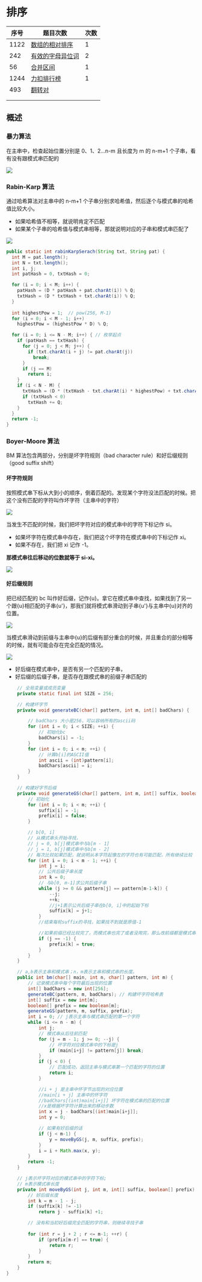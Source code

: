 # 排序

| 序号 | 题目次数                                                     | 次数 |
| ---- | ------------------------------------------------------------ | ---- |
| 1122 | [数组的相对排序](https://leetcode-cn.com/problems/relative-sort-array/) | 1    |
| 242  | [有效的字母异位词](https://leetcode-cn.com/problems/valid-anagram/) | 2    |
| 56   | [合并区间](https://leetcode-cn.com/problems/merge-intervals/) | 1    |
| 1244 | [力扣排行榜](https://leetcode-cn.com/problems/design-a-leaderboard/) | 1    |
| 493  | [ 翻转对](https://leetcode-cn.com/problems/reverse-pairs/)   |      |
|      |                                                              |      |
|      |                                                              |      |



## 概述

### 暴力算法

在主串中，检查起始位置分别是 0、1、2…n-m 且长度为 m 的 n-m+1 个子串，看有没有跟模式串匹配的

![](../images/leetcode-21.jpg)



### Rabin-Karp 算法

通过哈希算法对主串中的 n-m+1 个子串分别求哈希值，然后逐个与模式串的哈希值比较大小。

+ 如果哈希值不相等，就说明肯定不匹配
+ 如果某个子串的哈希值与模式串相等，那就说明对应的子串和模式串匹配了

![](../images/leetcode-22.jpg)

```Java
public static int rabinKarpSerach(String txt, String pat) {
  int M = pat.length();
  int N = txt.length();
  int i, j;
  int patHash = 0, txtHash = 0;

  for (i = 0; i < M; i++) {
    patHash = (D * patHash + pat.charAt(i)) % Q;
    txtHash = (D * txtHash + txt.charAt(i)) % Q;
  }
  
  int highestPow = 1;  // pow(256, M-1)
  for (i = 0; i < M - 1; i++)
    highestPow = (highestPow * D) % Q;

  for (i = 0; i <= N - M; i++) { // 枚举起点
    if (patHash == txtHash) {
      for (j = 0; j < M; j++) {
        if (txt.charAt(i + j) != pat.charAt(j))
          break;
      }
      if (j == M)
        return i;
    }
    if (i < N - M) {
      txtHash = (D * (txtHash - txt.charAt(i) * highestPow) + txt.charAt(i + M)) % Q;
      if (txtHash < 0)
        txtHash += Q;
    }
  }
  return -1;
}
```



### Boyer-Moore 算法

BM 算法包含两部分，分别是坏字符规则（bad character rule）和好后缀规则（good suffix shift）

#### 坏字符规则

按照模式串下标从大到小的顺序，倒着匹配的。发现某个字符没法匹配的时候。把这个没有匹配的字符叫作坏字符（主串中的字符）

![](../images/leetcode-23.jpg)



当发生不匹配的时候，我们把坏字符对应的模式串中的字符下标记作 si。

+ 如果坏字符在模式串中存在，我们把这个坏字符在模式串中的下标记作 xi。
+ 如果不存在，我们把 xi 记作 -1。

**那模式串往后移动的位数就等于 si-xi。**

![](../images/leetcode-24.jpg)



#### 好后缀规则

把已经匹配的 bc 叫作好后缀，记作{u}。拿它在模式串中查找，如果找到了另一个跟{u}相匹配的子串{u'}，那我们就将模式串滑动到子串{u'}与主串中{u}对齐的位置。

![](../images/leetcode-25.jpg)

当模式串滑动到前缀与主串中{u}的后缀有部分重合的时候，并且重合的部分相等的时候，就有可能会存在完全匹配的情况。

![](../images/leetcode-26.jpg)

+ 好后缀在模式串中，是否有另一个匹配的子串，
+ 好后缀的后缀子串，是否存在跟模式串的前缀子串匹配的

```JAVA
    // 全局变量或成员变量
    private static final int SIZE = 256;

    // 构建坏字节
    private void generateBC(char[] pattern, int m, int[] badChars) {

        // badChars 大小是256，可以容纳所有的ascii码
        for (int i = 0; i < SIZE; ++i) {
            // 初始化bc
            badChars[i] = -1;
        }
        for (int i = 0; i < m; ++i) {
            // 计算b[i]的ASCII值
            int ascii = (int)pattern[i];
            badChars[ascii] = i;
        }
    }

    // 构建好字节后缀
    private void generateGS(char[] pattern, int m, int[] suffix, boolean[] prefix) {
        // 初始化
        for (int i = 0; i < m; ++i) {
            suffix[i] = -1;
            prefix[i] = false;
        }

        // b[0, i]
        // 从模式串头开始寻找，
        // j = 0, b[j]模式串中与b[m - 1]
        // j = 1, b[j]模式串中与b[m - 2]
        // 每次比较如果匹配，就说明从本字符起像左的字符也有可能匹配，所有继续比较
        for (int i = 0; i < m - 1; ++i) {
            int j = i;
            // 公共后缀子串长度
            int k = 0;
            // 与b[0, m-1]求公共后缀子串
            while (j >= 0 && pattern[j] == pattern[m-1-k]) {
                --j;
                ++k;
                //j+1表示公共后缀子串在b[0, i]中的起始下标
                suffix[k] = j+1;
            }
            //结束每轮suffix的寻找，如果找不到就是原值-1

            //如果前缀已经比较完了，而模式串也完了或者没用完，那么改前缀都是模式串的子传
            if (j == -1) {
                prefix[k] = true;
            }
        }
    }

    // a,b表示主串和模式串；n，m表示主串和模式串的长度。
    public int bm(char[] main, int n, char[] pattern, int m) {
        // 记录模式串中每个字符最后出现的位置
        int[] badChars = new int[256];
        generateBC(pattern, m, badChars); // 构建坏字符哈希表
        int[] suffix = new int[m];
        boolean[] prefix = new boolean[m];
        generateGS(pattern, m, suffix, prefix);
        int i = 0; // j表示主串与模式串匹配的第一个字符
        while (i <= n - m) {
            int j;
            // 模式串从后往前匹配
            for (j = m - 1; j >= 0; --j) {
                // 坏字符对应模式串中的下标是j
                if (main[i+j] != pattern[j]) break;
            }
            if (j < 0) {
                // 匹配成功，返回主串与模式串第一个匹配的字符的位置
                return i;
            }

            //i + j 是主串中怀字节出现的对应位置
            //main[i + j] 主串中的怀字符
            //badChars[(int)main[i+j]] 坏字符在模式串的匹配的位置
            //x是根据坏字符计算出来的移动步数
            int x = j - badChars[(int)main[i+j]];
            int y = 0;

            // 如果有好后缀的话
            if (j < m-1) {
                y = moveByGS(j, m, suffix, prefix);
            }
            i = i + Math.max(x, y);
        }
        return -1;
    }

    // j表示坏字符对应的模式串中的字符下标;
    // m表示模式串长度
    private int moveByGS(int j, int m, int[] suffix, boolean[] prefix) {
        // 好后缀长度
        int k = m - 1 - j;
        if (suffix[k] != -1)
            return j - suffix[k] +1;

        // 没有和当初好后缀完全匹配的字符串，则继续寻找子串
  
        for (int r = j + 2 ; r <= m-1; ++r) {
            if (prefix[m-r] == true) {
                return r;
            }
        }
        return m;
    }
}
```


